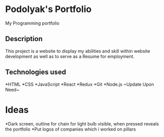# Podolyak's Portfolio
My Programming portfolio

## Description
This project is a website to display my abilities and skill within website development as well as to serve as a Resume for employment.

## Technologies used
*HTML
*CSS
*JavaScript
*React
*Redux
*Git
*Node.js
~Update Upon Need~

# Ideas
*Dark screen, outline for chain for light bulb visible, when pressed reveals the portfolio
*Put logos of companies which i worked on pillars




